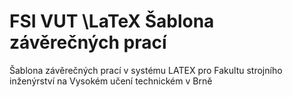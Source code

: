 # FSI VUT \LaTeX Šablona závěrečných prací
Šablona závěrečných prací v systému LATEX pro Fakultu strojního inženýrství na Vysokém učení technickém v Brně

